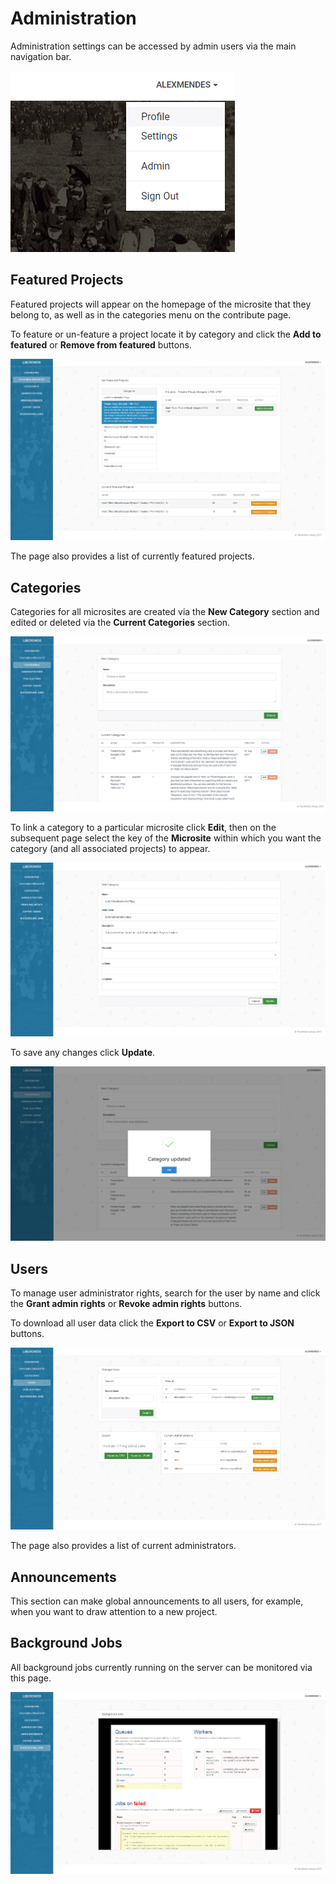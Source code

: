 # Administration

Administration settings can be accessed by admin users via the main navigation bar.

![Admin menu](./assets/admin-menu.png?raw=true)

## Featured Projects

Featured projects will appear on the homepage of the microsite that they belong to, as well as in the categories menu on the contribute page.

To feature or un-feature a project locate it by category and click the **Add to featured** or **Remove from featured** buttons.

![Admin - Featured Projects](./assets/admin-featured.png?raw=true)

The page also provides a list of currently featured projects.

## Categories

Categories for all microsites are created via the **New Category** section and edited or deleted via the **Current Categories** section.

![Admin - Categories](./assets/admin-categories.png?raw=true)

To link a category to a particular microsite click **Edit**, then on the subsequent page select the key of the **Microsite** within which you want the category (and all associated projects) to appear.

![Admin - Edit Categories](./assets/admin-edit-categories.png?raw=true)

To save any changes click **Update**.

![Admin - Edit Categories Success](./assets/admin-edit-categories-success.png?raw=true)

## Users

To manage user administrator rights, search for the user by name and click the **Grant admin rights** or **Revoke admin rights** buttons.

To download all user data click the **Export to CSV** or **Export to JSON** buttons.

![Admin - Manage Users](./assets/admin-users.png?raw=true)

The page also provides a list of current administrators.

## Announcements

This section can make global announcements to all users, for example, when you want to draw attention to a new project.

## Background Jobs

All background jobs currently running on the server can be monitored via this page.

![Admin - Background Jobs](./assets/admin-background-jobs.png?raw=true)
